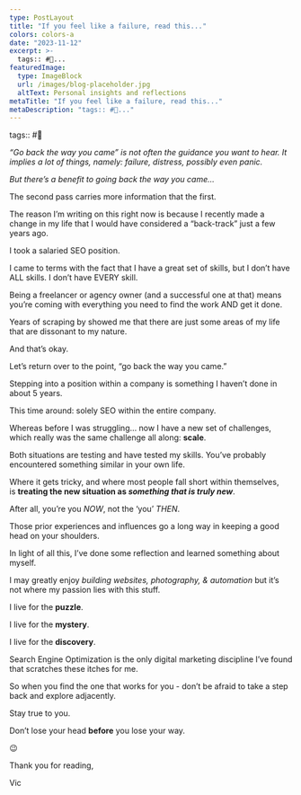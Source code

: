 ```yaml
---
type: PostLayout
title: "If you feel like a failure, read this..."
colors: colors-a
date: "2023-11-12"
excerpt: >-
  tags:: #🤝...
featuredImage:
  type: ImageBlock
  url: /images/blog-placeholder.jpg
  altText: Personal insights and reflections
metaTitle: "If you feel like a failure, read this..."
metaDescription: "tags:: #🤝..."
---
```

tags:: #🤝

_“Go back the way you came” is not often the guidance you want to hear. It implies a lot of things, namely: failure, distress, possibly even panic._

_But there’s a benefit to going back the way you came…_

The second pass carries more information that the first.

The reason I’m writing on this right now is because I recently made a change in my life that I would have considered a “back-track” just a few years ago.

I took a salaried SEO position.

I came to terms with the fact that I have a great set of skills, but I don’t have ALL skills. I don’t have EVERY skill.

Being a freelancer or agency owner (and a successful one at that) means you’re coming with everything you need to find the work AND get it done.

Years of scraping by showed me that there are just some areas of my life that are dissonant to my nature.

And that’s okay.

Let’s return over to the point, “go back the way you came.”

Stepping into a position within a company is something I haven’t done in about 5 years.

This time around: solely SEO within the entire company.

Whereas before I was struggling… now I have a new set of challenges, which really was the same challenge all along: **scale**.

Both situations are testing and have tested my skills. You’ve probably encountered something similar in your own life.

Where it gets tricky, and where most people fall short within themselves, is **treating the new situation as _something that is truly new_**.

After all, you’re you _NOW_, not the ‘you’ _THEN_.

Those prior experiences and influences go a long way in keeping a good head on your shoulders. 

In light of all this, I’ve done some reflection and learned something about myself.

I may greatly enjoy _building websites, photography, & automation_ but it’s not where my passion lies with this stuff.

I live for the **puzzle**.

I live for the **mystery**.

I live for the **discovery**.

Search Engine Optimization is the only digital marketing discipline I’ve found that scratches these itches for me.

So when you find the one that works for you - don’t be afraid to take a step back and explore adjacently.

Stay true to you.

Don’t lose your head **before** you lose your way.

😉

Thank you for reading,

Vic